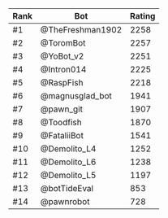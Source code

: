 Rank|Bot|Rating
---|---|---
#1|@TheFreshman1902|2258
#2|@ToromBot|2257
#3|@YoBot_v2|2251
#4|@Intron014|2225
#5|@RaspFish|2218
#6|@magnusglad_bot|1941
#7|@pawn_git|1907
#8|@Toodfish|1870
#9|@FataliiBot|1541
#10|@Demolito_L4|1252
#11|@Demolito_L6|1238
#12|@Demolito_L5|1197
#13|@botTideEval|853
#14|@pawnrobot|728
